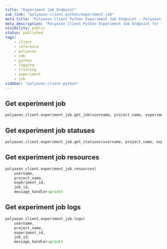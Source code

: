 ```yaml
---
title: "Experiment Job Endpoint"
sub_link: "polyaxon-client-python/experiment-job"
meta_title: "Polyaxon Client Python Experiment Job Endpoint - Polyaxon References"
meta_description: "Polyaxon Client Python Experiment Job Endpoint for tracking the progress of an experiment job."
visibility: public
status: published
tags:
    - client
    - reference
    - polyaxon
    - sdk
    - python
    - logging
    - training
    - experiment
    - job
sidebar: "polyaxon-client-python"
---
```


## Get experiment job

```python
polyaxon_client.experiment_job.get_job(username, project_name, experiment_id, job_id)
```

## Get experiment job statuses

```python
polyaxon_client.experiment_job.get_statuses(username, project_name, experiment_id, job_id, page=1)
```

## Get experiment job resources

```python
polyaxon_client.experiment_job.resources(
    username,
    project_name,
    experiment_id,
    job_id,
    message_handler=print)
```

## Get experiment job logs

```python
polyaxon_client.experiment_job.logs(
    username,
    project_name,
    experiment_id,
    job_id,
    message_handler=print)
```

